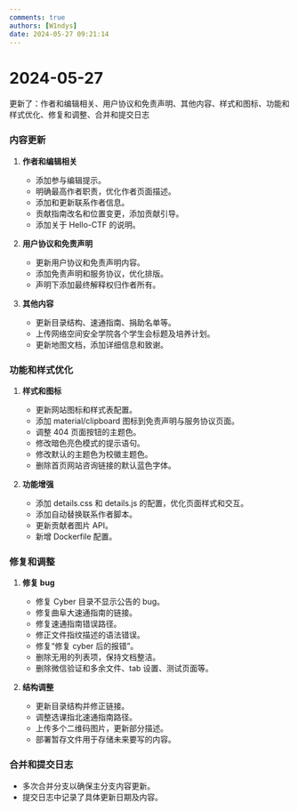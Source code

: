 ```yaml
---
comments: true
authors: [W1ndys]
date: 2024-05-27 09:21:14
---
```


# 2024-05-27

更新了：作者和编辑相关、用户协议和免责声明、其他内容、样式和图标、功能和样式优化、修复和调整、合并和提交日志

<!-- more -->

### 内容更新

1. **作者和编辑相关**

   - 添加参与编辑提示。
   - 明确最高作者职责，优化作者页面描述。
   - 添加和更新联系作者信息。
   - 贡献指南改名和位置变更，添加贡献引导。
   - 添加关于 Hello-CTF 的说明。

2. **用户协议和免责声明**

   - 更新用户协议和免责声明内容。
   - 添加免责声明和服务协议，优化排版。
   - 声明下添加最终解释权归作者所有。

3. **其他内容**
   - 更新目录结构、速通指南、捐助名单等。
   - 上传网络空间安全学院各个学生会标题及培养计划。
   - 更新地图文档，添加详细信息和致谢。

### 功能和样式优化

1. **样式和图标**

   - 更新网站图标和样式表配置。
   - 添加 material/clipboard 图标到免责声明与服务协议页面。
   - 调整 404 页面按钮的主题色。
   - 修改暗色亮色模式的提示语句。
   - 修改默认的主题色为校徽主题色。
   - 删除首页网站咨询链接的默认蓝色字体。

2. **功能增强**
   - 添加 details.css 和 details.js 的配置，优化页面样式和交互。
   - 添加自动替换联系作者脚本。
   - 更新贡献者图片 API。
   - 新增 Dockerfile 配置。

### 修复和调整

1. **修复 bug**

   - 修复 Cyber 目录不显示公告的 bug。
   - 修复曲阜大速通指南的链接。
   - 修复速通指南错误路径。
   - 修正文件指纹描述的语法错误。
   - 修复“修复 cyber 后的报错”。
   - 删除无用的列表项，保持文档整洁。
   - 删除微信验证和多余文件、tab 设置、测试页面等。

2. **结构调整**
   - 更新目录结构并修正链接。
   - 调整选课指北速通指南路径。
   - 上传多个二维码图片，更新部分描述。
   - 部署暂存文件用于存储未来要写的内容。

### 合并和提交日志

- 多次合并分支以确保主分支内容更新。
- 提交日志中记录了具体更新日期及内容。
